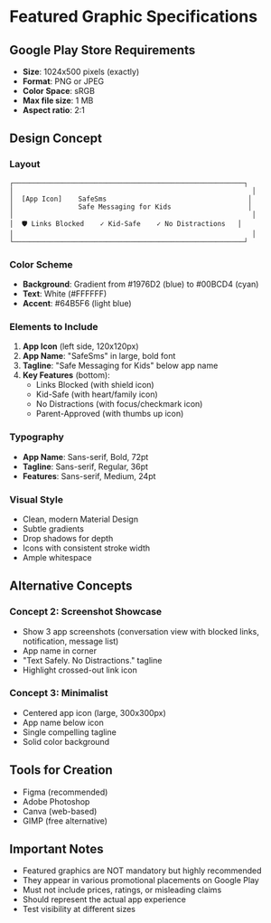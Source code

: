 # Featured Graphic Specifications

## Google Play Store Requirements
- **Size**: 1024x500 pixels (exactly)
- **Format**: PNG or JPEG
- **Color Space**: sRGB
- **Max file size**: 1 MB
- **Aspect ratio**: 2:1

## Design Concept

### Layout
```
┌─────────────────────────────────────────────────────────┐
│                                                           │
│  [App Icon]    SafeSms                                   │
│                Safe Messaging for Kids                   │
│                                                           │
│  🛡️ Links Blocked    ✓ Kid-Safe    ✓ No Distractions   │
│                                                           │
└─────────────────────────────────────────────────────────┘
```

### Color Scheme
- **Background**: Gradient from #1976D2 (blue) to #00BCD4 (cyan)
- **Text**: White (#FFFFFF)
- **Accent**: #64B5F6 (light blue)

### Elements to Include
1. **App Icon** (left side, 120x120px)
2. **App Name**: "SafeSms" in large, bold font
3. **Tagline**: "Safe Messaging for Kids" below app name
4. **Key Features** (bottom):
   - Links Blocked (with shield icon)
   - Kid-Safe (with heart/family icon)
   - No Distractions (with focus/checkmark icon)
   - Parent-Approved (with thumbs up icon)

### Typography
- **App Name**: Sans-serif, Bold, 72pt
- **Tagline**: Sans-serif, Regular, 36pt
- **Features**: Sans-serif, Medium, 24pt

### Visual Style
- Clean, modern Material Design
- Subtle gradients
- Drop shadows for depth
- Icons with consistent stroke width
- Ample whitespace

## Alternative Concepts

### Concept 2: Screenshot Showcase
- Show 3 app screenshots (conversation view with blocked links, notification, message list)
- App name in corner
- "Text Safely. No Distractions." tagline
- Highlight crossed-out link icon

### Concept 3: Minimalist
- Centered app icon (large, 300x300px)
- App name below icon
- Single compelling tagline
- Solid color background

## Tools for Creation
- Figma (recommended)
- Adobe Photoshop
- Canva (web-based)
- GIMP (free alternative)

## Important Notes
- Featured graphics are NOT mandatory but highly recommended
- They appear in various promotional placements on Google Play
- Must not include prices, ratings, or misleading claims
- Should represent the actual app experience
- Test visibility at different sizes
